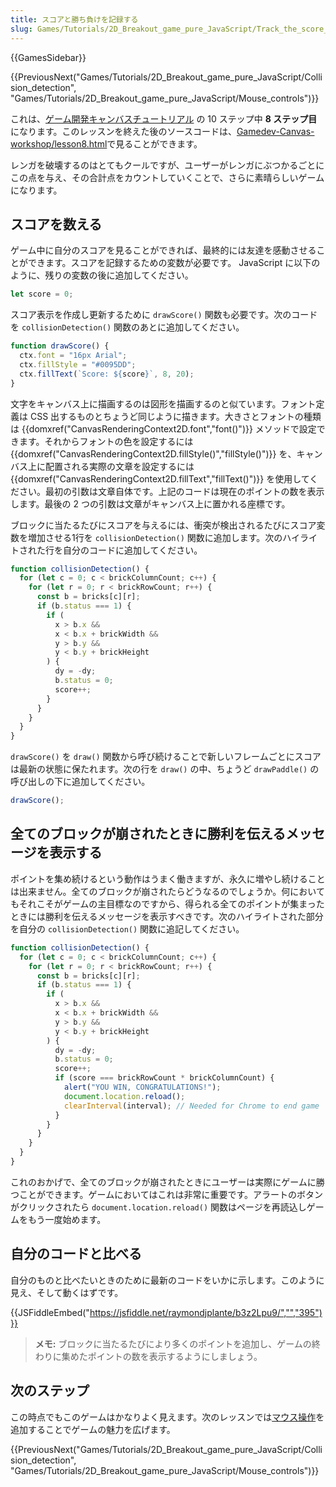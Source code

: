 ```yaml
---
title: スコアと勝ち負けを記録する
slug: Games/Tutorials/2D_Breakout_game_pure_JavaScript/Track_the_score_and_win
---
```


{{GamesSidebar}}

{{PreviousNext("Games/Tutorials/2D_Breakout_game_pure_JavaScript/Collision_detection", "Games/Tutorials/2D_Breakout_game_pure_JavaScript/Mouse_controls")}}

これは、[ゲーム開発キャンバスチュートリアル](/ja/docs/Games/Tutorials/2D_Breakout_game_pure_JavaScript) の 10 ステップ中 **8 ステップ目**になります。このレッスンを終えた後のソースコードは、[Gamedev-Canvas-workshop/lesson8.html](https://github.com/end3r/Gamedev-Canvas-workshop/blob/gh-pages/lesson08.html)で見ることができます。

レンガを破壊するのはとてもクールですが、ユーザーがレンガにぶつかるごとにこの点を与え、その合計点をカウントしていくことで、さらに素晴らしいゲームになります。

## スコアを数える

ゲーム中に自分のスコアを見ることができれば、最終的には友達を感動させることができます。スコアを記録するための変数が必要です。 JavaScript に以下のように、残りの変数の後に追加してください。

```js
let score = 0;
```

スコア表示を作成し更新するために `drawScore()` 関数も必要です。次のコードを `collisionDetection()` 関数のあとに追加してください。

```js
function drawScore() {
  ctx.font = "16px Arial";
  ctx.fillStyle = "#0095DD";
  ctx.fillText(`Score: ${score}`, 8, 20);
}
```

文字をキャンバス上に描画するのは図形を描画するのと似ています。フォント定義は CSS 出するものとちょうど同じように描きます。大きさとフォントの種類は {{domxref("CanvasRenderingContext2D.font","font()")}} メソッドで設定できます。それからフォントの色を設定するには {{domxref("CanvasRenderingContext2D.fillStyle()","fillStyle()")}} を、キャンバス上に配置される実際の文章を設定するには {{domxref("CanvasRenderingContext2D.fillText","fillText()")}} を使用してください。最初の引数は文章自体です。上記のコードは現在のポイントの数を表示します。最後の 2 つの引数は文章がキャンバス上に置かれる座標です。

ブロックに当たるたびにスコアを与えるには、衝突が検出されるたびにスコア変数を増加させる1行を `collisionDetection()` 関数に追加します。次のハイライトされた行を自分のコードに追加してください。

```js
function collisionDetection() {
  for (let c = 0; c < brickColumnCount; c++) {
    for (let r = 0; r < brickRowCount; r++) {
      const b = bricks[c][r];
      if (b.status === 1) {
        if (
          x > b.x &&
          x < b.x + brickWidth &&
          y > b.y &&
          y < b.y + brickHeight
        ) {
          dy = -dy;
          b.status = 0;
          score++;
        }
      }
    }
  }
}
```

`drawScore()` を `draw()` 関数から呼び続けることで新しいフレームごとにスコアは最新の状態に保たれます。次の行を `draw()` の中、ちょうど `drawPaddle()` の呼び出しの下に追加してください。

```js
drawScore();
```

## 全てのブロックが崩されたときに勝利を伝えるメッセージを表示する

ポイントを集め続けるという動作はうまく働きますが、永久に増やし続けることは出来ません。全てのブロックが崩されたらどうなるのでしょうか。何においてもそれこそがゲームの主目標なのですから、得られる全てのポイントが集まったときには勝利を伝えるメッセージを表示すべきです。次のハイライトされた部分を自分の `collisionDetection()` 関数に追記してください。

```js
function collisionDetection() {
  for (let c = 0; c < brickColumnCount; c++) {
    for (let r = 0; r < brickRowCount; r++) {
      const b = bricks[c][r];
      if (b.status === 1) {
        if (
          x > b.x &&
          x < b.x + brickWidth &&
          y > b.y &&
          y < b.y + brickHeight
        ) {
          dy = -dy;
          b.status = 0;
          score++;
          if (score === brickRowCount * brickColumnCount) {
            alert("YOU WIN, CONGRATULATIONS!");
            document.location.reload();
            clearInterval(interval); // Needed for Chrome to end game
          }
        }
      }
    }
  }
}
```

これのおかげで、全てのブロックが崩されたときにユーザーは実際にゲームに勝つことができます。ゲームにおいてはこれは非常に重要です。アラートのボタンがクリックされたら `document.location.reload()` 関数はページを再読込しゲームをもう一度始めます。

## 自分のコードと比べる

自分のものと比べたいときのために最新のコードをいかに示します。このように見え、そして動くはずです。

{{JSFiddleEmbed("https://jsfiddle.net/raymondjplante/b3z2Lpu9/","","395")}}

> **メモ:** ブロックに当たるたびにより多くのポイントを追加し、ゲームの終わりに集めたポイントの数を表示するようにしましょう。

## 次のステップ

この時点でもこのゲームはかなりよく見えます。次のレッスンでは[マウス操作](/ja/docs/Games/Tutorials/2D_Breakout_game_pure_JavaScript/Mouse_controls)を追加することでゲームの魅力を広げます。

{{PreviousNext("Games/Tutorials/2D_Breakout_game_pure_JavaScript/Collision_detection", "Games/Tutorials/2D_Breakout_game_pure_JavaScript/Mouse_controls")}}

